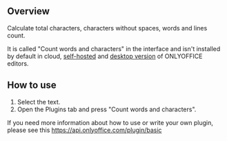## Overview

Calculate total characters, characters without spaces, words and lines count.

It is called "Count words and characters" in the interface and isn't installed by default in cloud, [self-hosted](https://github.com/ONLYOFFICE/DocumentServer) and [desktop version](https://github.com/ONLYOFFICE/DesktopEditors) of ONLYOFFICE editors. 

## How to use

1. Select the text.
2. Open the Plugins tab and press "Count words and characters".

If you need more information about how to use or write your own plugin, please see this https://api.onlyoffice.com/plugin/basic